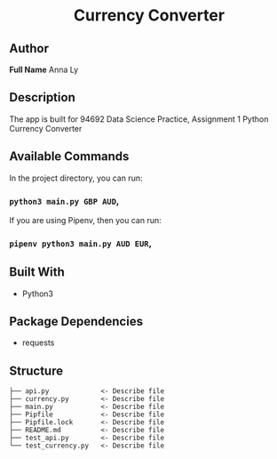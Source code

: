 <h1 align="center">Currency Converter</h1>

## Author

**Full Name**
Anna Ly

## Description
The app is built for 94692 Data Science Practice, Assignment 1 Python Currency Converter

## Available Commands

In the project directory, you can run:

### `python3 main.py GBP AUD`,

If you are using Pipenv, then you can run:

### `pipenv python3 main.py AUD EUR`,

## Built With

- Python3

## Package Dependencies

- requests

## Structure

    ├── api.py             <- Describe file
    ├── currency.py        <- Describe file
    ├── main.py            <- Describe file
    ├── Pipfile            <- Describe file
    ├── Pipfile.lock       <- Describe file
    ├── README.md          <- Describe file
    ├── test_api.py        <- Describe file
    └── test_currency.py   <- Describe file
